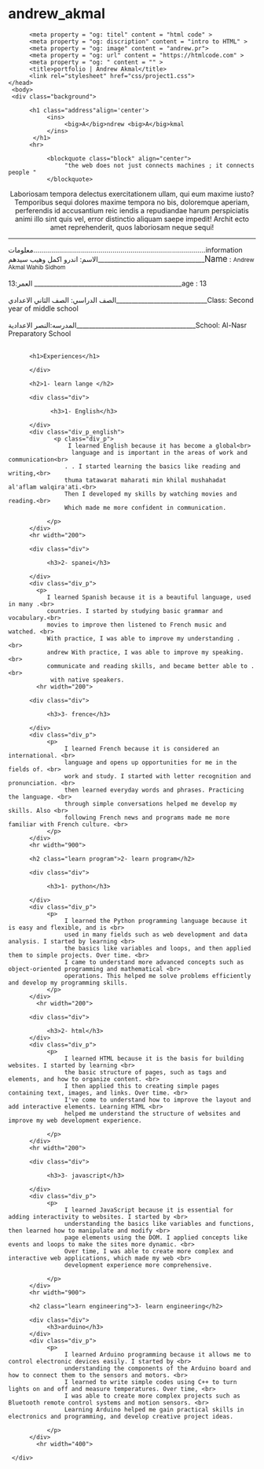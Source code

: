 # andrew_akmal

<!DOCTYPE html>
<html lang="en">
     <head>
          <meta charset="UTF-8">
          <meta name = "author" content = "andrew akmal">
          <meta name = "discription" content = "intro to HTML">
          <meta name = "keywards" content = "HTML,WEB,Course">
          <meta name = "robots" content = "index,follw">
  
          <meta property = "og: titel" content = "html code" >
          <meta property = "og: discription" content = "intro to HTML" >
          <meta property = "og: image" content = "andrew.pr">
          <meta property = "og: url" content = "https://htmlcode.com" >
          <meta property = "og: " content = "" >
          <title>portfolio | Andrew Akmal</title>
          <link rel="stylesheet" href="css/project1.css">               </head>
     <body>
     <div class="background">     
     
          <h1 class="address"align='center'>
               <ins>
                    <big>A</big>ndrew <big>A</big>kmal
               </ins>
           </h1>
          <hr>
          
               <blockquote class="block" align="center">
                    "the web does not just connects machines ; it connects people "
               </blockquote>

<p align="center"> 
Laboriosam tempora delectus exercitationem ullam, qui eum
 maxime iusto? Temporibus sequi dolores maxime tempora no
 bis, doloremque aperiam, perferendis id accusantium reic
 iendis a repudiandae harum perspiciatis animi illo sint 
 quis vel, error distinctio aliquam saepe impedit! Archit
 ecto amet reprehenderit, quos laboriosam neque sequi!
</p>          
     </div>     
          <hr>
          <div>
               <div class="divv">
                    معلومات.......................................................................................information
          </div>
          <div class="div_pp">
               الاسم: اندرو اكمل وهيب سيدهم__________________________________<big>Name</big> : <small>Andrew Akmal Wahib Sidhom</small><br>
               <br>العمر:13 _______________________________________________age : 13<br>
               <br>الصف الدراسي: الصف الثاني الاعدادي_____________________________Class: Second year of middle school<br>
               <br>المدرسه:النصر الاعدادية______________________________________School: Al-Nasr Preparatory School<br>
          </div>
          <br>
          <!-- <br> -->
          <div class="div"> 

          <h1>Experiences</h1>

          </div>

          <h2>1- learn lange </h2>
<!-- english start -->
          <div class="div">

                <h3>1- English</h3>

          </div>
          <div class="div_p_english">
                 <p class="div_p">
                     I learned English because it has become a global<br>
                      language and is important in the areas of work and communication<br>
                    . . I started learning the basics like reading and writing,<br>
                    thuma tatawarat maharati min khilal mushahadat al'aflam walqira'ati.<br>
                    Then I developed my skills by watching movies and reading.<br>
                    Which made me more confident in communication.

               </p>
          </div>
          <hr width="200">
<!-- english end -->
<!--  -->
<!-- spani start -->
          <div class="div">

               <h3>2- spanei</h3>

          </div>
          <div class="div_p">
            <p>
               I learned Spanish because it is a beautiful language, used in many .<br>
               countries. I started by studying basic grammar and vocabulary.<br>
               movies to improve then listened to French music and watched. <br>
               With practice, I was able to improve my understanding . <br>
               andrew With practice, I was able to improve my speaking. <br>
               communicate and reading skills, and became better able to .<br> 
                with native speakers.    
            <hr width="200">
<!-- spani end-->
 <!--  -->
<!-- french start -->
          <div class="div">

               <h3>3- frence</h3>

          </div>
          <div class="div_p">
               <p>
                    I learned French because it is considered an international. <br>
                    language and opens up opportunities for me in the fields of. <br>
                    work and study. I started with letter recognition and pronunciation. <br>
                    then learned everyday words and phrases. Practicing the language. <br>
                    through simple conversations helped me develop my skills. Also <br> 
                    following French news and programs made me more familiar with French culture. <br>     
               </p>
          </div>  
          <hr width="900">
<!-- french end -->

          <h2 class="learn program">2- learn program</h2>
<!-- python start  -->
          <div class="div">

               <h3>1- python</h3>

          </div>
          <div class="div_p">
               <p>
                    I learned the Python programming language because it is easy and flexible, and is <br>
                    used in many fields such as web development and data analysis. I started by learning <br>
                    the basics like variables and loops, and then applied them to simple projects. Over time. <br>
                    I came to understand more advanced concepts such as object-oriented programming and mathematical <br>
                    operations. This helped me solve problems efficiently and develop my programming skills.        
               </p>
          </div>
            <hr width="200"> 
<!-- python end -->
 <!-- -->
<!-- html start -->
          <div class="div">

               <h3>2- html</h3>
          </div>
          <div class="div_p">
               <p>
                    I learned HTML because it is the basis for building websites. I started by learning <br>
                    the basic structure of pages, such as tags and elements, and how to organize content. <br>
                    I then applied this to creating simple pages containing text, images, and links. Over time. <br>
                    I've come to understand how to improve the layout and add interactive elements. Learning HTML <br>
                    helped me understand the structure of websites and improve my web development experience.

               </p>
          </div>     
          <hr width="200">
<!-- html end             -->
 <!--  -->
<!-- javascript start -->
          <div class="div">

               <h3>3- javascript</h3>

          </div>
          <div class="div_p">
               <p>
                    I learned JavaScript because it is essential for adding interactivity to websites. I started by <br>
                    understanding the basics like variables and functions, then learned how to manipulate and modify <br>
                    page elements using the DOM. I applied concepts like events and loops to make the sites more dynamic. <br>
                    Over time, I was able to create more complex and interactive web applications, which made my web <br>
                    development experience more comprehensive.
 
               </p>
          </div>
          <hr width="900">
<!-- javascript end-->
          <h2 class="learn engineering">3- learn engineering</h2>
<!-- arduino start            -->
          <div class="div">
               <h3>arduino</h3>
          </div>
          <div class="div_p">
               <p>
                    I learned Arduino programming because it allows me to control electronic devices easily. I started by <br>
                    understanding the components of the Arduino board and how to connect them to the sensors and motors. <br>
                    I learned to write simple codes using C++ to turn lights on and off and measure temperatures. Over time, <br>
                    I was able to create more complex projects such as Bluetooth remote control systems and motion sensors. <br>
                    Learning Arduino helped me gain practical skills in electronics and programming, and develop creative project ideas.

               </p>
          </div>
            <hr width="400"> 
<!-- arduino end-- -->
     </div>
     
